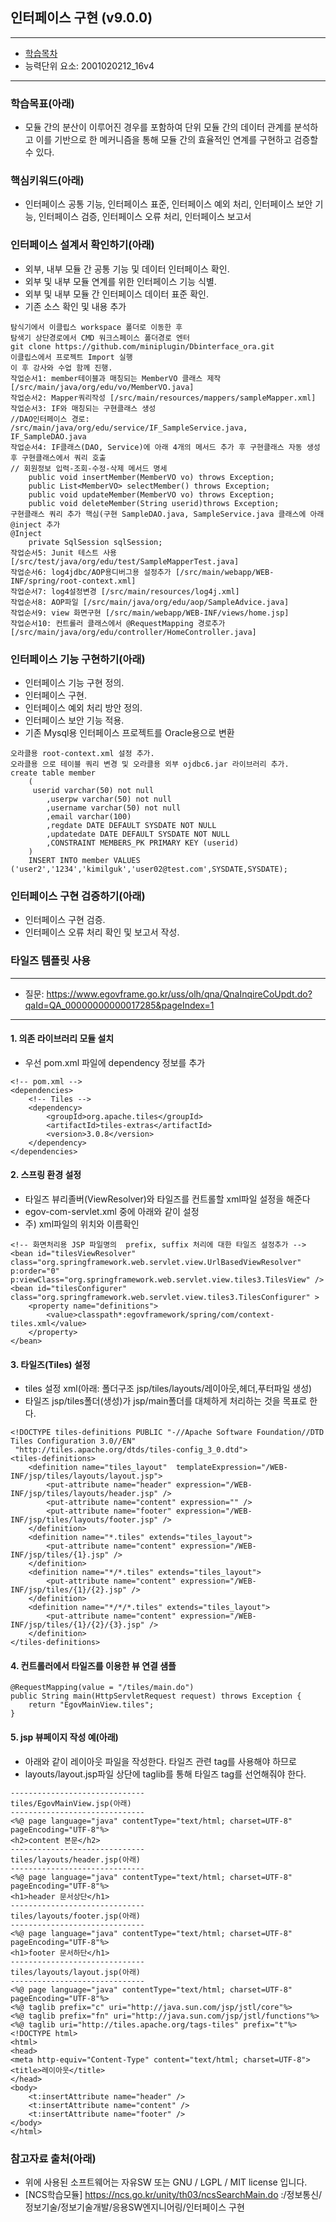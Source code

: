 ## 인터페이스 구현 (v9.0.0)
 
---

- [학습목차](https://github.com/miniplugin/human)
- 능력단위 요소: 2001020212_16v4

---

### 학습목표(아래)

- 모듈 간의 분산이 이루어진 경우를 포함하여 단위 모듈 간의 데이터 관계를 분석하고 이를 기반으로 한 메커니즘을 통해 모듈 간의 효율적인 연계를 구현하고 검증할 수 있다.

### 핵심키워드(아래)

- 인터페이스 공통 기능, 인터페이스 표준, 인터페이스 예외 처리, 인터페이스 보안 기능, 인터페이스 검증, 인터페이스 오류 처리, 인터페이스 보고서 

### 인터페이스 설계서 확인하기(아래)

- 외부, 내부 모듈 간 공통 기능 및 데이터 인터페이스 확인.
- 외부 및 내부 모듈 연계를 위한 인터페이스 기능 식별.
- 외부 및 내부 모듈 간 인터페이스 데이터 표준 확인.
- 기존 소스 확인 및 내용 추가

```
탐식기에서 이클립스 workspace 폴더로 이동한 후
탐색기 상단경로에서 CMD 워크스페이스 폴더경로 엔터
git clone https://github.com/miniplugin/Dbinterface_ora.git
이클립스에서 프로젝트 Import 실행
이 후 강사와 수업 함께 진행.
작업순서1: member테이블과 매칭되는 MemberVO 클래스 제작 [/src/main/java/org/edu/vo/MemberVO.java]
작업순서2: Mapper쿼리작성 [/src/main/resources/mappers/sampleMapper.xml]
작업순서3: IF와 매칭되는 구현클래스 생성
//DAO인터페이스 경로: /src/main/java/org/edu/service/IF_SampleService.java, IF_SampleDAO.java
작업순서4: IF클래스(DAO, Service)에 아래 4개의 메서드 추가 후 구현클래스 자동 생성 후 구현클래스에서 쿼리 호출
// 회원정보 입력-조회-수정-삭제 메서드 명세
	public void insertMember(MemberVO vo) throws Exception;
	public List<MemberVO> selectMember() throws Exception;
	public void updateMember(MemberVO vo) throws Exception;
	public void deleteMember(String userid)throws Exception;
구현클래스 쿼리 추가 핵심(구현 SampleDAO.java, SampleService.java 클래스에 아래 @inject 추가
@Inject
	private SqlSession sqlSession;
작업순서5: Junit 테스트 사용 [/src/test/java/org/edu/test/SampleMapperTest.java]
작업순서6: log4jdbc/AOP용디버그용 설정추가 [/src/main/webapp/WEB-INF/spring/root-context.xml]
작업순서7: log4설정변경 [/src/main/resources/log4j.xml]
작업순서8: AOP파일 [/src/main/java/org/edu/aop/SampleAdvice.java]
작업순서9: view 화면구현 [/src/main/webapp/WEB-INF/views/home.jsp]
작업순서10: 컨트롤러 클래스에서 @RequestMapping 경로추가 [/src/main/java/org/edu/controller/HomeController.java]
```

### 인터페이스 기능 구현하기(아래)

- 인터페이스 기능 구현 정의.
- 인터페이스 구현.
- 인터페이스 예외 처리 방안 정의.
- 인터페이스 보안 기능 적용.
- 기존 Mysql용 인터페이스 프로젝트를 Oracle용으로 변환

```
오라클용 root-context.xml 설정 추가.
오라클용 으로 테이블 쿼리 변경 및 오라클용 외부 ojdbc6.jar 라이브러리 추가.
create table member
	(
	 userid varchar(50) not null
	    ,userpw varchar(50) not null
	    ,username varchar(50) not null
	    ,email varchar(100)
	    ,regdate DATE DEFAULT SYSDATE NOT NULL
	    ,updatedate DATE DEFAULT SYSDATE NOT NULL
	    ,CONSTRAINT MEMBERS_PK PRIMARY KEY (userid)
	)
    INSERT INTO member VALUES ('user2','1234','kimilguk','user02@test.com',SYSDATE,SYSDATE);
```

### 인터페이스 구현 검증하기(아래)

- 인터페이스 구현 검증.
- 인터페이스 오류 처리 확인 및 보고서 작성.

### 타일즈 템플릿 사용
---
- 질문: https://www.egovframe.go.kr/uss/olh/qna/QnaInqireCoUpdt.do?qaId=QA_00000000000017285&pageIndex=1
---
#### 1. 의존 라이브러리 모듈 설치
- 우선 pom.xml 파일에 dependency 정보를 추가

```
<!-- pom.xml -->
<dependencies>
    <!-- Tiles -->
    <dependency>
        <groupId>org.apache.tiles</groupId>
        <artifactId>tiles-extras</artifactId>
        <version>3.0.8</version>
    </dependency>
</dependencies>
```
#### 2. 스프링 환경 설정
- 타일즈 뷰리졸버(ViewResolver)와 타일즈를 컨트롤할 xml파일 설정을 해준다
- egov-com-servlet.xml 중에 아래와 같이 설정
- 주) xml파일의 위치와 이름확인

```
<!-- 화면처리용 JSP 파일명의  prefix, suffix 처리에 대한 타일즈 설정추가 -->
<bean id="tilesViewResolver" class="org.springframework.web.servlet.view.UrlBasedViewResolver"
p:order="0" p:viewClass="org.springframework.web.servlet.view.tiles3.TilesView" />
<bean id="tilesConfigurer" class="org.springframework.web.servlet.view.tiles3.TilesConfigurer" >
	<property name="definitions">
		<value>classpath*:egovframework/spring/com/context-tiles.xml</value>
	</property>
</bean>
```
#### 3. 타일즈(Tiles) 설정
- tiles 설정 xml(아래: 폴더구조 jsp/tiles/layouts/레이아웃,헤더,푸터파일 생성)
- 타일즈 jsp/tiles폴더(생성)가 jsp/main폴더를 대체하게 처리하는 것을 목표로 한다.

```
<!DOCTYPE tiles-definitions PUBLIC "-//Apache Software Foundation//DTD Tiles Configuration 3.0//EN"
 "http://tiles.apache.org/dtds/tiles-config_3_0.dtd">
<tiles-definitions>
    <definition name="tiles_layout"  templateExpression="/WEB-INF/jsp/tiles/layouts/layout.jsp">
        <put-attribute name="header" expression="/WEB-INF/jsp/tiles/layouts/header.jsp" />
        <put-attribute name="content" expression="" />
        <put-attribute name="footer" expression="/WEB-INF/jsp/tiles/layouts/footer.jsp" />
    </definition>
    <definition name="*.tiles" extends="tiles_layout">
        <put-attribute name="content" expression="/WEB-INF/jsp/tiles/{1}.jsp" />
    </definition>
    <definition name="*/*.tiles" extends="tiles_layout">
        <put-attribute name="content" expression="/WEB-INF/jsp/tiles/{1}/{2}.jsp" />
    </definition>
    <definition name="*/*/*.tiles" extends="tiles_layout">
        <put-attribute name="content" expression="/WEB-INF/jsp/tiles/{1}/{2}/{3}.jsp" />
    </definition>
</tiles-definitions>
```
#### 4. 컨트롤러에서 타일즈를 이용한 뷰 연결 샘플

```
@RequestMapping(value = "/tiles/main.do")
public String main(HttpServletRequest request) throws Exception {
	return "EgovMainView.tiles";
}
```
#### 5. jsp 뷰페이지 작성 예(아래)
- 아래와 같이 레이아웃 파일을 작성한다. 타일즈 관련 tag를 사용해야 하므로 
- layouts/layout.jsp파일 상단에 taglib를 통해 타일즈 tag를 선언해줘야 한다.

```
------------------------------
tiles/EgovMainView.jsp(아래)
------------------------------
<%@ page language="java" contentType="text/html; charset=UTF-8" pageEncoding="UTF-8"%>
<h2>content 본문</h2>
------------------------------
tiles/layouts/header.jsp(아래)
------------------------------
<%@ page language="java" contentType="text/html; charset=UTF-8" pageEncoding="UTF-8"%>
<h1>header 문서상단</h1>
------------------------------
tiles/layouts/footer.jsp(아래)
------------------------------
<%@ page language="java" contentType="text/html; charset=UTF-8" pageEncoding="UTF-8"%>
<h1>footer 문서하단</h1>
------------------------------
tiles/layouts/layout.jsp(아래)
------------------------------
<%@ page language="java" contentType="text/html; charset=UTF-8" pageEncoding="UTF-8"%>
<%@ taglib prefix="c" uri="http://java.sun.com/jsp/jstl/core"%>
<%@ taglib prefix="fn" uri="http://java.sun.com/jsp/jstl/functions"%>
<%@ taglib uri="http://tiles.apache.org/tags-tiles" prefix="t"%>
<!DOCTYPE html>
<html>
<head>
<meta http-equiv="Content-Type" content="text/html; charset=UTF-8">
<title>레이아웃</title>
</head>
<body>
	<t:insertAttribute name="header" />
	<t:insertAttribute name="content" />
	<t:insertAttribute name="footer" />
</body>
</html>
```

### 참고자료 출처(아래)

- 위에 사용된 소프트웨어는 자유SW 또는 GNU / LGPL / MIT license 입니다.
- [NCS학습모듈] https://ncs.go.kr/unity/th03/ncsSearchMain.do :/정보통신/정보기술/정보기술개발/응용SW엔지니어링/인터페이스 구현
